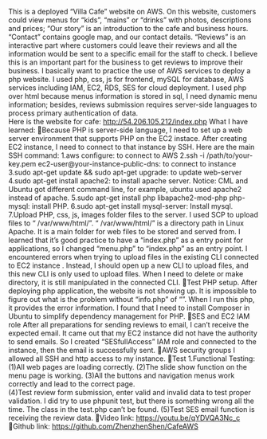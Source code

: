 This is a deployed “Villa Cafe” website on AWS. On this website, customers could view menus for “kids”, “mains” or “drinks” with photos, descriptions and prices; “Our story” is an introduction to the cafe and business hours. “Contact” contains google map, and our contact details. “Reviews” is an interactive part where customers could leave their reviews and all the information would be sent to a specific email for the staff to check. I believe this is an important part for the business to get reviews to improve their business. I basically want to practice the use of AWS services to deploy a php website.
  I used php, css, js for frontend, mySQL for database, AWS services including IAM, EC2, RDS, SES for cloud deployment. I used php over html because menus information is stored in sql, I need dynamic menu information; besides, reviews submission requires server-side languages to process primary authentication of data.  
Here is the website for cafe: 
 http://54.206.105.212/index.php
What I have learned: 
Because PHP is server-side language, I need to set up a web server environment that supports PHP on the EC2 instace. After creating EC2 instance, I need to connect to that instance by SSH. Here are the main SSH command: 
1.aws configure: to connect to AWS
2.ssh -i /path/to/your-key.pem ec2-user@your-instance-public-dns: to connect to instance
3.sudo apt-get update && sudo apt-get upgrade: to update web-server
4.sudo apt-get install apache2: to install apache server. Notice: CML and Ubuntu got different command line, for example, ubuntu used apache2 instead of apache. 
5.sudo apt-get install php libapache2-mod-php php-mysql: install PHP. 
6.sudo apt-get install mysql-server: Install mysql.
7.Upload PHP, css, js, images folder files to the server. 
I used SCP to upload files to “ /var/www/html/”. “ /var/www/html/” is a directory path in Linux Apache. It is a main folder for web files to be stored and served from.
I learned that it’s good practice to have a “index.php” as a entry point for applications, so I changed “menu.php” to “index.php” as an entry point. 
I encountered errors when trying to upload files in the existing CLI connected to EC2 instance . Instead, I should open up a new CLI to upload files, and this new CLI is only used to upload files. When I need to delete or make directory, it is still manipulated in the connected CLI. 
Test PHP setup.
After deploying php application, the website is not showing up. It is impossible to figure out what is the problem without “info.php” of “<?php phpinfo(); ?>”. When I run this php, it provides the error information. I found that I need to install Composer in Ubuntu to simplify dependency management for PHP.
SES and EC2 IAM role
After all preparations for sending reviews to email, I can’t receive the expected email. It came out that my EC2 instance did not have the authority to send emails. So I created “SESfullAccess” IAM role and connected to the instance, then the email is successfully sent. 
AWS security groups
   I allowed all SSH and http access to my instance. 
Test
1.Functional Testing: 
(1)All web pages are loading correctly. 
(2)The slide show function on the menu page is working. 
(3)All the buttons and navigation menus work correctly and lead to the correct page.  
(4)Test review form submission, enter valid and invalid data to test proper validation. I did try to use phpunit test, but there is something wrong all the time. The class in the test.php can’t be found. 
(5)Test SES email function is receiving the review data. 
Video link:  https://youtu.be/qYDVQA3Nc_c
Github link:  https://github.com/ZhenzhenShen/CafeAWS
